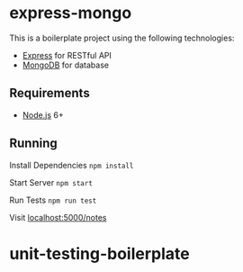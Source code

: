 # express-mongo

This is a boilerplate project using the following technologies:
- [Express](http://expressjs.com/) for RESTful API
- [MongoDB](https://www.mongodb.com/) for database

## Requirements

- [Node.js](https://nodejs.org/en/) 6+

## Running

Install Dependencies
```npm install```

Start Server
```npm start```

Run Tests
```npm run test```

Visit [localhost:5000/notes](http://localhost:5000/notes)
# unit-testing-boilerplate
